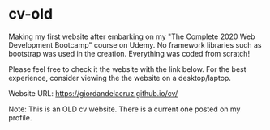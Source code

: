 # cv-old
Making my first website after embarking on my "The Complete 2020 Web Development  Bootcamp" course on Udemy.
No framework libraries such as bootstrap was used in the creation. Everything was coded from scratch!
 
Please feel free to check it the website with the link below. For the best experience, consider viewing the 
the website on a desktop/laptop.

Website URL: https://giordandelacruz.github.io/cv/

Note: This is an OLD cv website. There is a current one posted on my profile.
